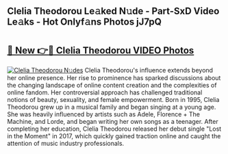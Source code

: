 ## Clelia Theodorou Le𝚊ked N𝚞de - Part-SxD Video Le𝚊ks - Hot Onlyf𝚊ns Photos jJ7pQ

# <h2><a href="http://ab60117.deff.icu/?id=Clelia+Theodorou">🔗 New 👉🔴 Clelia Theodorou VIDEO Photos</a></h2>

[![Clelia Theodorou N𝚞des](https://i.imgur.com/rIISA9y.gif)](http://ab60117.deff.icu/?id=Clelia+Theodorou)
Clelia Theodorou's influence extends beyond her online presence. Her rise to prominence has sparked discussions about the changing landscape of online content creation and the complexities of online fandom. Her controversial approach has challenged traditional notions of beauty, sexuality, and female empowerment. Born in 1995, Clelia Theodorou grew up in a musical family and began singing at a young age. She was heavily influenced by artists such as Adele, Florence + The Machine, and Lorde, and began writing her own songs as a teenager. After completing her education, Clelia Theodorou released her debut single "Lost in the Moment" in 2017, which quickly gained traction online and caught the attention of music industry professionals.
